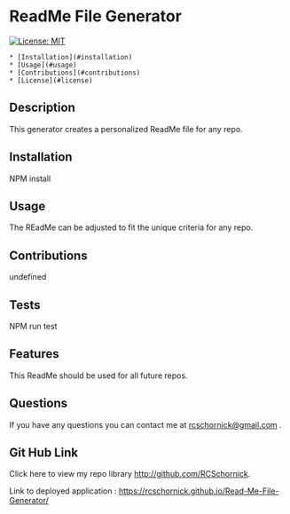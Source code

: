 # ReadMe File Generator
  [![License: MIT](https://img.shields.io/badge/License-MIT-yellow.svg)](https://opensource.org/licenses/MIT)
  
  
    * [Installation](#installation)
    * [Usage](#usage)
    * [Contributions](#contributions)
    * [License](#license)
    
  
  
  ## Description
  This generator creates a personalized ReadMe file for any repo.
  
  ## Installation
  NPM install
  
  ## Usage
  The REadMe can be adjusted to fit the unique criteria for any repo.
  
  ## Contributions
  undefined
  
  ## Tests
  NPM run test
  
  ## Features
  This ReadMe should be used for all future repos.
  
  
  
  
  ## Questions
  If you have any questions you can contact me at rcschornick@gmail.com .
  ## Git Hub Link
  Click here to view my repo library http://github.com/RCSchornick.
  
  
  
  
  
  
  Link to deployed application : https://rcschornick.github.io/Read-Me-File-Generator/
